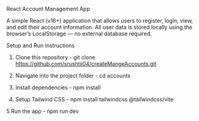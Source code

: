 React Account Management App

A simple React (v16+) application that allows users to register, login, view, and edit their account information.
All user data is stored locally using the browser’s LocalStorage — no external database required.

Setup and Run Instructions
1. Clone this repository - 
git clone https://github.com/srushtii04/createMangeAccounts.git

2. Navigate into the project folder - cd accounts

3. Install dependencies - 
npm install

4. Setup Tailwind CSS - 
npm install tailwindcss @tailwindcss/vite

5.Run the app -
npm run dev


